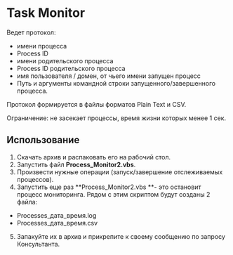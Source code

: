 # Task Monitor

Ведет протокол:

* имени процесса
* Process ID
* имени родительского процесса
* Process ID родительского процесса
* имя пользователя / домен, от чьего имени запущен процесс
* Путь и аргументы командной строки запущенного/завершенного процесса.

Протокол формируется в файлы форматов Plain Text и CSV.

Ограничение: не засекает процессы, время жизни которых менее 1 сек.

## Использование
1. Скачать архив и распаковать его на рабочий стол.
2. Запустить файл **Process_Monitor2.vbs**.
3. Произвести нужные операции (запуск/завершение отслеживаемых процессов).
4. Запустить еще раз **Process_Monitor2.vbs **- это остановит процесс мониторинга.
Рядом с этим скриптом будут созданы 2 файла:

* Processes_дата_время.log
* Processes_дата_время.csv

5. Запакуйте их в архив и прикрепите к своему сообщению по запросу Консультанта.
